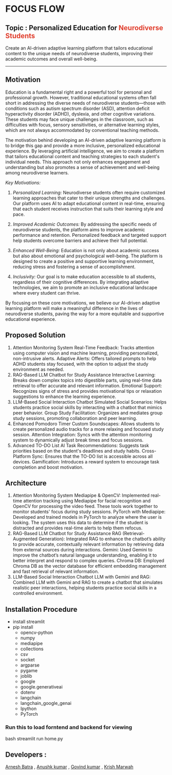 # FOCUS FLOW

## Topic : Personalized Education for <span style="color: #e03e2d;">Neurodiverse Students</span>

Create an Al-driven adaptive learning platform that tailors educational content to the unique needs of neurodiverse students, improving their academic outcomes and overall well-being.

* * *

## Motivation

Education is a fundamental right and a powerful tool for personal and professional growth. However, traditional educational systems often fall short in addressing the diverse needs of neurodiverse students—those with conditions such as autism spectrum disorder (ASD), attention deficit hyperactivity disorder (ADHD), dyslexia, and other cognitive variations. These students may face unique challenges in the classroom, such as difficulties with focus, sensory sensitivities, or alternative learning styles, which are not always accommodated by conventional teaching methods.

The motivation behind developing an AI-driven adaptive learning platform is to bridge this gap and provide a more inclusive, personalized educational experience. By leveraging artificial intelligence, we aim to create a platform that tailors educational content and teaching strategies to each student's individual needs. This approach not only enhances engagement and understanding but also promotes a sense of achievement and well-being among neurodiverse learners.

*Key Motivations:*

1.  *Personalized Learning:* Neurodiverse students often require customized learning approaches that cater to their unique strengths and challenges. Our platform uses AI to adapt educational content in real-time, ensuring that each student receives instruction that suits their learning style and pace.
    
2.  *Improved Academic Outcomes:* By addressing the specific needs of neurodiverse students, the platform aims to improve academic performance and retention. Personalized feedback and targeted support help students overcome barriers and achieve their full potential.
    
3.  *Enhanced Well-Being:* Education is not only about academic success but also about emotional and psychological well-being. The platform is designed to create a positive and supportive learning environment, reducing stress and fostering a sense of accomplishment.
    
4.  *Inclusivity:* Our goal is to make education accessible to all students, regardless of their cognitive differences. By integrating adaptive technologies, we aim to promote an inclusive educational landscape where every student can thrive.
    

By focusing on these core motivations, we believe our AI-driven adaptive learning platform will make a meaningful difference in the lives of neurodiverse students, paving the way for a more equitable and supportive educational experience.


## Proposed Solution
1. Attention Monitoring System
Real-Time Feedback: Tracks attention using computer vision and machine learning, providing personalized, non-intrusive alerts.
Adaptive Alerts: Offers tailored prompts to help ADHD students stay focused, with the option to adjust the study environment as needed.
2. RAG-Based LLM Chatbot for Study Assistance
Interactive Learning: Breaks down complex topics into digestible parts, using real-time data retrieval to offer accurate and relevant information.
Emotional Support: Recognizes signs of stress and provides motivational tips or relaxation suggestions to enhance the learning experience.
3. LLM-Based Social Interaction Chatbot
Simulated Social Scenarios: Helps students practice social skills by interacting with a chatbot that mimics peer behavior.
Group Study Facilitation: Organizes and mediates group study sessions, promoting collaboration and peer learning.
4. Enhanced Pomodoro Timer
Custom Soundscapes: Allows students to create personalized audio tracks for a more relaxing and focused study session.
Attention Integration: Syncs with the attention monitoring system to dynamically adjust break times and focus sessions.
5. Advanced TO-DO List
AI Task Recommendations: Suggests task priorities based on the student's deadlines and study habits.
Cross-Platform Sync: Ensures that the TO-DO list is accessible across all devices.
Gamification: Introduces a reward system to encourage task completion and boost motivation.



## Architecture
1. Attention Monitoring System
Mediapipe & OpenCV: Implemented real-time attention tracking using Mediapipe for facial recognition and OpenCV for processing the video feed. These tools work together to monitor students' focus during study sessions.
PyTorch with Mediapipe: Developed and trained models in PyTorch to analyze where the user is looking. The system uses this data to determine if the student is distracted and provides real-time alerts to help them refocus.
2. RAG-Based LLM Chatbot for Study Assistance
RAG (Retrieval-Augmented Generation): Integrated RAG to enhance the chatbot’s ability to provide accurate, contextually relevant information by retrieving data from external sources during interactions.
Gemini: Used Gemini to improve the chatbot’s natural language understanding, enabling it to better interpret and respond to complex queries.
Chroma DB: Employed Chroma DB as the vector database for efficient embedding management and fast retrieval of relevant information.
3. LLM-Based Social Interaction Chatbot
LLM with Gemini and RAG: Combined LLM with Gemini and RAG to create a chatbot that simulates realistic peer interactions, helping students practice social skills in a controlled environment.


## Installation Procedure

- install streamlit
- pip install
    - opencv-python
    - numpy
    - mediapipe
    - collections
    - csv
    - socket
    - argparse
    - pygame
    - joblib
    - google
    - google.generativeai
    - dotenv
    - langchain
    - langchain_google_genai
    - Ipython
    - PyTorch

### Run this to load forntend and backend for viewing

bash
streamlit run home.py


## Developers :

[Arnesh Batra](https://github.com/arnesh2212) , [Anushk kumar](https://github.com/berserk-23115) , [Govind kumar](https://github.com/darkyll) , [Krish Marwah](https://github.com/krishmarwah)